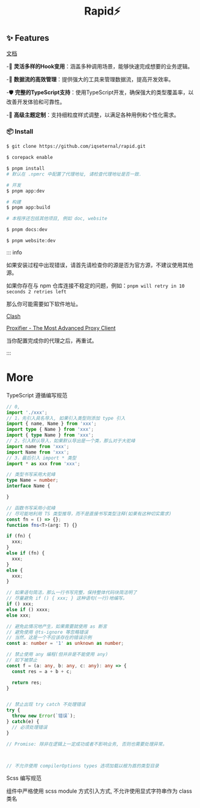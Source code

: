 <div align="center">

<img src="./apps/app/resources/icon.ico" alt="">

<h1>Rapid⚡</h1>

</div>

## ✨ Features

<a href="http://rapid-doc.oupro.cn/" target="_blank">文档</a>

-🧩 **灵活多样的Hook变用**：涵盖多种调用场景，能够快速完成想要的业务逻辑。

-🔄 **数据流的高效管理**：提供强大的工具来管理数据流，提高开发效率。

-🛡 **完整的TypeScript支持**：使用TypeScript开发，确保强大的类型覆盖率，以改善开发体验和可靠性。

-🎨 **高级主题定制**：支持细粒度样式调整，以满足各种用例和个性化需求。

### 📦 Install

```bash
$ git clone https://github.com/iqseternal/rapid.git

$ corepack enable

$ pnpm install
# 默认在 .npmrc 中配置了代理地址, 请检查代理地址是否一致.

# 开发
$ pnpm app:dev

# 构建
$ pnpm app:build

# 本程序还包括其他项目, 例如 doc, website

$ pnpm docs:dev

$ pnpm website:dev

```

::: info

如果安装过程中出现错误，请首先请检查你的源是否为官方源，不建议使用其他源。

如果你存在与 npm 仓库连接不稳定的问题，例如：`pnpm will retry in 10 seconds 2 retries left`

那么你可能需要如下软件地址。

[Clash](https://clashvergerev.com/)

[Proxifier - The Most Advanced Proxy Client](https://www.proxifier.com/)

当你配置完成你的代理之后，再重试。

:::

# More

TypeScript 遵循编写规范

```typescript
// 0,
import './xxx';
// 1，先引入具名导入, 如果引入类型则添加 type 引入
import { name, Name } from 'xxx';
import type { Name } from 'xxx';
import { type Name } from 'xxx';
// 2，引入默认导入，如果默认导出是一个类，那么对于大驼峰
import name from 'xxx';
import Name from 'xxx';
// 3，最后引入 import * 类型
import * as xxx from 'xxx';

// 类型书写采用大驼峰
type Name = number;
interface Name {

}

// 函数书写采用小驼峰
// 尽可能地利用 TS 类型推导，而不是直接书写类型注释(如果有这种切实需求)
const fn = () => {};
function fns<T>(arg: T) {}

if (fn) {
  xxx;
}
else if (fn) {
  xxx;
}
else {
  xxx;
}

// 如果语句简洁，那么一行书写完整，保持整体代码块简洁明了
// 尽量避免 if () { xxx; } 这种语句(一行)地编写。
if () xxx;
else if () xxxx;
else xxx;

// 避免此情况地产生，如果需要就使用 as 断言
// 避免使用 @ts-ignore 等忽略错误
// 当然，这是一个不应该存在的错误示例
const a: number = '1' as unknown as number;

// 禁止使用 any 编程(但并非是不能使用 any)
// 如下被禁止
const f = (a: any, b: any, c: any): any => {
  const res = a + b + c;

  return res;
}


// 禁止出现 try catch 不处理错误
try {
  throw new Error(`错误`);
} catch(e) {
  // 必须处理错误
}

// Promise: 除非在逻辑上一定成功或者不影响业务, 否则也需要处理异常。



// 不允许使用 compilerOptions types 选项加载以根为首的类型目录

```

Scss 编写规范

组件中严格使用 scss module 方式引入方式, 不允许使用显式字符串作为 class 类名
